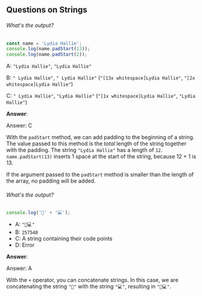 ## Questions on Strings

###### What's the output?

```js
const name = 'Lydia Hallie';
console.log(name.padStart(13));
console.log(name.padStart(2));
```

A: `"Lydia Hallie"`, `"Lydia Hallie"`

B: `" Lydia Hallie"`, `" Lydia Hallie"` (`"[13x whitespace]Lydia Hallie"`, `"[2x whitespace]Lydia Hallie"`)

C: `" Lydia Hallie"`, `"Lydia Hallie"` (`"[1x whitespace]Lydia Hallie"`, `"Lydia Hallie"`)

**Answer**:

Answer: C

With the `padStart` method, we can add padding to the beginning of a string. The value passed to this method is the *total* length of the string together with the padding. The string `"Lydia Hallie"` has a length of `12`. `name.padStart(13)` inserts 1 space at the start of the string, because 12 + 1 is 13.

If the argument passed to the `padStart` method is smaller than the length of the array, no padding will be added.





###### What's the output?

```js
console.log('🥑' + '💻');
```



- A: `"🥑💻"`
- B: `257548`
- C: A string containing their code points
- D: Error

**Answer**:

Answer: A

With the `+` operator, you can concatenate strings. In this case, we are concatenating the string `"🥑"` with the string `"💻"`, resulting in `"🥑💻"`.